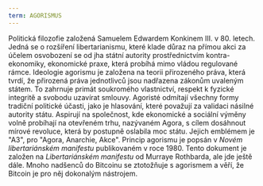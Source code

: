 ```yaml
---
term: AGORISMUS
---
```


Politická filozofie založená Samuelem Edwardem Konkinem III. v 80. letech. Jedná se o rozšíření libertarianismu, které klade důraz na přímou akci za účelem osvobození se od jha státní autority prostřednictvím kontra-ekonomiky, ekonomické praxe, která probíhá mimo vládou regulované rámce. Ideologie agorismu je založena na teorii přirozeného práva, která tvrdí, že přirozená práva jednotlivců jsou nadřazena zákonům uvaleným státem. To zahrnuje primát soukromého vlastnictví, respekt k fyzické integritě a svobodu uzavírat smlouvy. Agoristé odmítají všechny formy tradiční politické účasti, jako je hlasování, které považují za validaci násilné autority státu. Aspirují na společnost, kde ekonomické a sociální výměny volně probíhají na otevřeném trhu, nazývaném Agora, s cílem dosáhnout mírové revoluce, která by postupně oslabila moc státu. Jejich emblémem je "A3", pro "Agora, Anarchie, Akce". Princip agorismu je popsán v *Novém libertariánském manifestu* publikovaném v roce 1980. Tento dokument je založen na *Libertariánském manifestu* od Murraye Rothbarda, ale jde ještě dále. Mnoho nadšenců do Bitcoinu se ztotožňuje s agorismem a věří, že Bitcoin je pro něj dokonalým nástrojem.